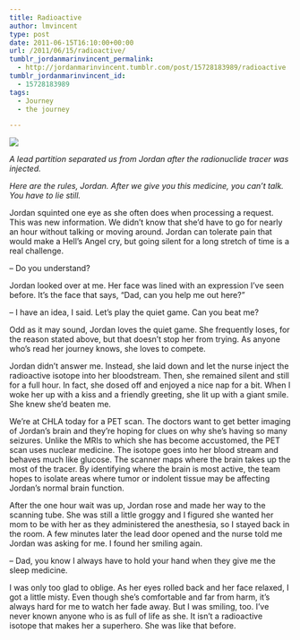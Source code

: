 ```yaml
---
title: Radioactive
author: lmvincent
type: post
date: 2011-06-15T16:10:00+00:00
url: /2011/06/15/radioactive/
tumblr_jordanmarinvincent_permalink:
  - http://jordanmarinvincent.tumblr.com/post/15728183989/radioactive
tumblr_jordanmarinvincent_id:
  - 15728183989
tags:
  - Journey
  - the journey

---
```

![][1]

_A lead partition separated us from Jordan after the radionuclide tracer was injected._

_Here are the rules, Jordan. After we give you this medicine, you can&rsquo;t talk. You have to lie still._

Jordan squinted one eye as she often does when processing a request. This was new information. We didn&rsquo;t know that she&rsquo;d have to go for nearly an hour without talking or moving around. Jordan can tolerate pain that would make a Hell&rsquo;s Angel cry, but going silent for a long stretch of time is a real challenge.

&ndash; Do you understand?

Jordan looked over at me. Her face was lined with an expression I&rsquo;ve seen before. It&rsquo;s the face that says, &ldquo;Dad, can you help me out here?&rdquo;

&ndash; I have an idea, I said. Let&rsquo;s play the quiet game. Can you beat me?

Odd as it may sound, Jordan loves the quiet game. She frequently loses, for the reason stated above, but that doesn&rsquo;t stop her from trying. As anyone who&rsquo;s read her journey knows, she loves to compete.

Jordan didn&rsquo;t answer me. Instead, she laid down and let the nurse inject the radioactive isotope into her bloodstream. Then, she remained silent and still for a full hour. In fact, she dosed off and enjoyed a nice nap for a bit. When I woke her up with a kiss and a friendly greeting, she lit up with a giant smile. She knew she&rsquo;d beaten me.

We&rsquo;re at CHLA today for a PET scan. The doctors want to get better imaging of Jordan&rsquo;s brain and they&rsquo;re hoping for clues on why she&rsquo;s having so many seizures. Unlike the MRIs to which she has become accustomed, the PET scan uses nuclear medicine. The isotope goes into her blood stream and behaves much like glucose. The scanner maps where the brain takes up the most of the tracer. By identifying where the brain is most active, the team hopes to isolate areas where tumor or indolent tissue may be affecting Jordan&rsquo;s normal brain function.

After the one hour wait was up, Jordan rose and made her way to the scanning tube. She was still a little groggy and I figured she wanted her mom to be with her as they administered the anesthesia, so I stayed back in the room. A few minutes later the lead door opened and the nurse told me Jordan was asking for me. I found her smiling again.

&ndash; Dad, you know I always have to hold your hand when they give me the sleep medicine.

I was only too glad to oblige. As her eyes rolled back and her face relaxed, I got a little misty. Even though she&rsquo;s comfortable and far from harm, it&rsquo;s always hard for me to watch her fade away. But I was smiling, too. I&rsquo;ve never known anyone who is as full of life as she. It isn&rsquo;t a radioactive isotope that makes her a superhero. She was like that before.

 [1]: http://media.tumblr.com/tumblr_lyvo70vUmN1r5aaue.jpg